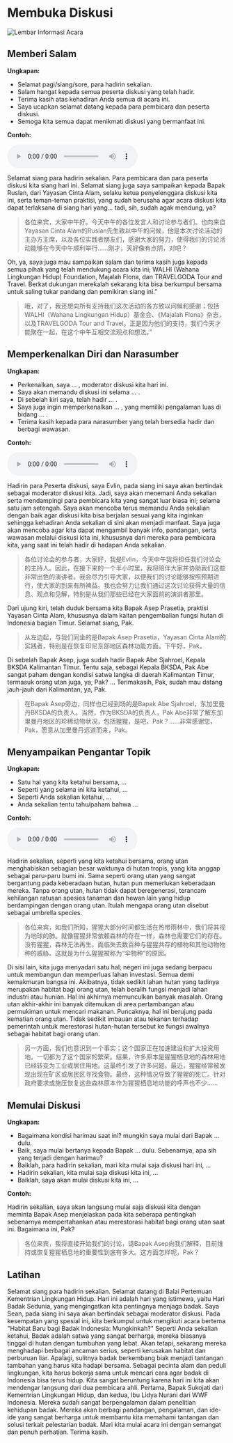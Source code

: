 # Membuka Diskusi

![Lembar Informasi Acara](assets/u4img.webp)

## Memberi Salam

**Ungkapan:**

- Selamat pagi/siang/sore, para hadirin sekalian.
- Salam hangat kepada semua peserta diskusi yang telah hadir.
- Terima kasih atas kehadiran Anda semua di acara ini.
- Saya ucapkan selamat datang kepada para pembicara dan peserta diskusi.
- Semoga kita semua dapat menikmati diskusi yang bermanfaat ini.

**Contoh:**

![Memberi Salam](assets/U4%20-%20Memberi%20Salam.m4a)

Selamat siang para hadirin sekalian. Para pembicara dan para peserta diskusi kita siang hari ini. Selamat siang juga saya sampaikan kepada Bapak Ruslan, dari Yayasan Cinta Alam, selaku ketua penyelenggara diskusi kita ini, serta teman-teman praktisi, yang sudah berusaha agar acara diskusi kita dapat terlaksana di siang hari yang… tadi, sih, sudah agak mendung, ya?

> 各位来宾，大家中午好。今天中午的各位发言人和讨论参与者们。也向来自Yayasan Cinta Alam的Ruslan先生致以中午的问候，他是本次讨论活动的主办方主席，以及各位实践者朋友们，感谢大家的努力，使得我们的讨论活动能够在今天中午顺利举行……刚才，天好像有点阴，对吧？

Oh, ya, saya juga mau sampaikan salam dan terima kasih juga kepada semua pihak yang telah mendukung acara kita ini; WALHI (Wahana Lingkungan Hidup) Foundation, Majalah Flona, dan TRAVELGODA Tour and Travel. Berkat dukungan merekalah sekarang kita bisa berkumpul bersama untuk saling tukar pandang dan pemikiran siang ini.”

> 哦，对了，我还想向所有支持我们这次活动的各方致以问候和感谢；包括WALHI（Wahana Lingkungan Hidup）基金会、《Majalah Flona》杂志，以及TRAVELGODA Tour and Travel。正是因为他们的支持，我们今天才能聚在一起，在这个中午互相交流观点和想法。”

## Memperkenalkan Diri dan Narasumber

**Ungkapan:**

- Perkenalkan, saya ... , moderator diskusi kita hari ini.
- Saya akan memandu diskusi ini selama ... .
- Di sebelah kiri saya, telah hadir ... .
- Saya juga ingin memperkenalkan ... , yang memiliki pengalaman luas di bidang ... .
- Terima kasih kepada para narasumber yang telah bersedia hadir dan berbagi wawasan.

**Contoh:**

![Memperkenalkan Diri dan Narasumber](assets/U4%20-%20Memperkenalkan%20Diri%20dan%20Narasumber.m4a)

Hadirin para Peserta diskusi, saya Evlin, pada siang ini saya akan bertindak sebagai moderator diskusi kita. Jadi, saya akan menemani Anda sekalian serta mendampingi para pembicara kita yang sangat luar biasa ini; selama satu jam setengah. Saya akan mencoba terus memandu Anda sekalian dengan baik agar diskusi kita bisa berjalan sesuai yang kita inginkan sehingga kehadiran Anda sekalian di sini akan menjadi manfaat. Saya juga akan mencoba agar kita dapat mengambil banyak info, pandangan, serta wawasan melalui diskusi kita ini, khususnya dari mereka para pembicara kita, yang saat ini telah hadir di hadapan Anda sekalian.

> 各位讨论会的参与者，大家好，我是Evlin，今天中午我将担任我们讨论会的主持人。因此，在接下来的一个半小时里，我将陪伴大家并协助我们这些非常出色的演讲者。我会尽力引导大家，以便我们的讨论能够按照预期进行，使大家的到来有所裨益。我也会努力让我们通过这次讨论获得大量的信息、观点和见解，特别是从我们那些已经在大家面前的演讲者那里。

Dari ujung kiri, telah duduk bersama kita Bapak Asep Prasetia, praktisi Yayasan Cinta Alam, khususnya dalam kaitan pengembalian fungsi hutan di Indonesia bagian Timur. Selamat siang, Pak.

> 从左边起，与我们同坐的是Bapak Asep Prasetia，Yayasan Cinta Alam的实践者，特别是在恢复印尼东部地区森林功能方面。下午好，Pak。

Di sebelah Bapak Asep, juga sudah hadir Bapak Abe Sjahroel, Kepala BKSDA Kalimantan Timur. Tentu saja, sebagai Kepala BKSDA, Pak Abe sangat paham dengan kondisi satwa langka di daerah Kalimantan Timur, termasuk orang utan juga, ya, Pak? … Terimakasih, Pak, sudah mau datang jauh-jauh dari Kalimantan, ya, Pak.

> 在Bapak Asep旁边，同样也已经到场的是Bapak Abe Sjahroel，东加里曼丹BKSDA的负责人。当然，作为BKSDA的负责人，Pak Abe非常了解东加里曼丹地区的珍稀动物状况，包括猩猩，是吧，Pak？……非常感谢您，Pak，愿意从加里曼丹远道而来，Pak。

## Menyampaikan Pengantar Topik

**Ungkapan:**

- Satu hal yang kita ketahui bersama, ...
- Seperti yang selama ini kita ketahui, ...
- Seperti Anda sekalian ketahui, ...
- Anda sekalian tentu tahu/paham bahwa ...

**Contoh:**

![Menyampaikan Pengantar Topik](assets/U4%20-%20Menyampaikan%20Pengantar%20Topik.m4a)

Hadirin sekalian, seperti yang kita ketahui bersama, orang utan menghabiskan sebagian besar waktunya di hutan tropis, yang kita anggap sebagai paru-paru bumi ini. Sama seperti orang utan yang sangat bergantung pada keberadaan hutan, hutan pun memerlukan keberadaan mereka. Tanpa orang utan, hutan tidak dapat beregenerasi, terancam kehilangan ratusan spesies tanaman dan hewan lain yang hidup berdampingan dengan orang utan. Itulah mengapa orang utan disebut sebagai umbrella species.

> 各位来宾，如我们所知，猩猩大部分时间都生活在热带雨林中，我们将其视为地球的肺。就像猩猩非常依赖森林的存在一样，森林也需要它们的存在。没有猩猩，森林无法再生，面临失去数百种与猩猩共存的植物和其他动物物种的威胁。这就是为什么猩猩被称为“伞物种”的原因。

Di sisi lain, kita juga menyadari satu hal; negeri ini juga sedang berpacu untuk membangun dan memperluas lahan investasi. Semua demi kemakmuran bangsa ini. Akibatnya, tidak sedikit lahan hutan yang tadinya merupakan habitat bagi orang utan, telah beralih fungsi menjadi lahan industri atau hunian. Hal ini akhirnya memunculkan banyak masalah. Orang utan akhir-akhir ini banyak ditemukan di area pertambangan atau permukiman untuk mencari makanan. Puncaknya, hal ini berujung pada kematian orang utan. Tidak sedikit imbauan atau tekanan terhadap pemerintah untuk merestorasi hutan-hutan tersebut ke fungsi awalnya sebagai habitat bagi orang utan.

> 另一方面，我们也意识到一个事实；这个国家正在加速建设和扩大投资用地。一切都为了这个国家的繁荣。结果，许多原本是猩猩栖息地的森林用地已经转变为工业或居住用地。这最终引发了许多问题。最近，猩猩经常被发现出现在矿区或居民区寻找食物。最终，这种情况导致了猩猩的死亡。针对政府要求或施压恢复这些森林原本作为猩猩栖息地功能的呼声也不少……

## Memulai Diskusi

**Ungkapan:**

- Bagaimana kondisi harimau saat ini? mungkin saya mulai dari Bapak … dulu.
- Baik, saya mulai bertanya kepada Bapak … dulu. Sebenarnya, apa sih yang terjadi dengan harimau?
- Baiklah, para hadirin sekalian, mari kita mulai saja diskusi hari ini, ...
- Hadirin sekalian, kita mulai saja diskusi kita ini, ...
- Baiklah, saya akan mulai diskusi kita ini, ...

**Contoh:**

Hadirin sekalian, saya akan langsung mulai saja diskusi kita dengan meminta Bapak Asep menjelaskan pada kita seberapa pentingkah sebenarnya mempertahankan atau merestorasi habitat bagi orang utan saat ini. Bagaimana ini, Pak?

> 各位来宾，我将直接开始我们的讨论，请Bapak Asep向我们解释，目前维持或恢复猩猩栖息地的重要性到底有多大。这方面怎样呢，Pak？

## Latihan

Selamat siang para hadirin sekalian. Selamat datang di Balai Pertemuan Kementrian Lingkungan Hidup. Hari ini adalah hari yang istimewa, yaitu Hari Badak Sedunia, yang mengingatkan kita pentingnya menjaga badak. Saya Sean, pada siang ini saya akan bertindak sebagai moderator diskusi. Pada kesempatan yang spesial ini, kita berkumpul untuk mengikuti acara bertema "Habitat Baru bagi Badak Indonesia: Mungkinkah?" Seperti Anda sekalian ketahui, Badak adalah satwa yang sangat berharga, mereka biasanya tinggal di hutan dengan tumbuhan yang lebat. Akan tetapi, sekarang mereka menghadapi berbagai ancaman serius, seperti kerusakan habitat dan perburuan liar. Apalagi, sulitnya badak berkembang biak menjadi tantangan tambahan yang harus kita hadapi bersama. Sebagai pecinta alam dan peduli lingkungan, kita harus bekerja sama untuk mencari cara agar badak di Indonesia bisa terus hidup. Kita sangat beruntung karena hari ini kita akan mendengar langsung dari dua pembicara ahli. Pertama, Bapak Sukojati dari Kementrian Lingkungan Hidup, dan kedua, Ibu Lidya Nurani dari WWF Indonesia. Mereka sudah sangat berpengalaman dalam penelitian kehidupan badak. Mereka akan berbagi pandangan, pengalaman, dan ide-ide yang sangat berharga untuk membantu kita memahami tantangan dan solusi terkait pelestarian badak.  Mari kita mulai acara ini dengan semangat dan penuh perhatian. Terima kasih.
